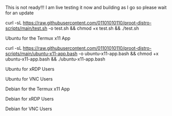 This is not ready!!! I am live testing it now and building as I go so please wait for an update

curl -sL https://raw.githubusercontent.com/01101010110/proot-distro-scripts/main/test.sh -o test.sh && chmod +x test.sh && ./test.sh



Ubuntu for the Termux x11 App

curl -sL https://raw.githubusercontent.com/01101010110/proot-distro-scripts/main/ubuntu-x11-app.bash -o ubuntu-x11-app.bash && chmod +x ubuntu-x11-app.bash && ./ubuntu-x11-app.bash




Ubuntu for xRDP Users

Ubuntu for VNC Users

Debian for the Termux x11 App

Debian for xRDP Users

Debian for VNC Users



